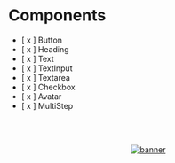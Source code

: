 # Components

- [ x ] Button
- [ x ] Heading
- [ x ] Text
- [ x ] TextInput
- [ x ] Textarea
- [ x ] Checkbox
- [ x ] Avatar
- [ x ] MultiStep

<!--START_SECTION:footer-->

<br />
<br />

<p align="center">
  <a href="https://discord.gg/rocketseat" target="_blank">
    <img align="center" src="https://storage.googleapis.com/golden-wind/comunidade/rodape.svg" alt="banner"/>
  </a>
</p>

<!--END_SECTION:footer-->
